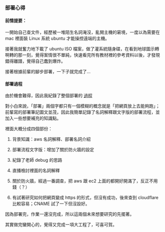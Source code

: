 ### 部署心得

#### 前情提要：

一開始自己查文件，經歷被一堆陌生名詞淹沒，亂開主機的窘境，一度以為需要在 mac 裡面裝 Linux 系統 ubuntu 才能操控遠端的主機。

接著我就奮力地下載了 ubuntu ISO 檔案，做了灌系統隨身碟，在看到地球圖示轉啊轉的那一刻，覺得案情很不單純，快速看完所有教材裡的參考資料以後，才發現錯得離譜，覺得自己蠢到爆炸。

接著根據前輩的腳步部署，一下子就完成了...

#### 部署過程

由於機會難得，因此我紀錄了整個部署的 [過程](https://coding-ontheway.coderbridge.io/2021/09/23/deploy/)

對小白來說，「部署」兩個字都只有一個模糊的概念就是「把網頁放上去能夠跑」；前輩寫的部署筆記圖文並茂，因此我簡單記錄了名詞解釋跟文字版的部署流程，並加入一些想要補充的知識點。

裡面大概分成四個部份：

1. 背景知識：aws 名詞解釋、部署名詞介紹

2. 部署流程文字版：增加了關於防火牆的設定

3. 紀錄了老師 debug 的思路

4. 直播檢討裡面的名詞解釋

5. 關於防火牆，經過一番調查，把 aws 跟 ec2 上面的都開好開滿了，反正不用錢（？）

6. 有試著研究如何把網頁變成 https 的形式，但沒有成功，後來查到 cloudflare 比較容易；CNAME 試了一下但沒設好。

因為部署完，作業一還沒完成，所以這兩個未來想要研究的先擺著。

其實做完蠻開心的，覺得又完成一項大工程了，可喜可賀。
